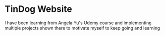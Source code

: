 <h1>TinDog Website</h1>
<p>I have been learning from Angela Yu's Udemy course and implementing multiple projects shown there to motivate myself to keep going and learning</p>
